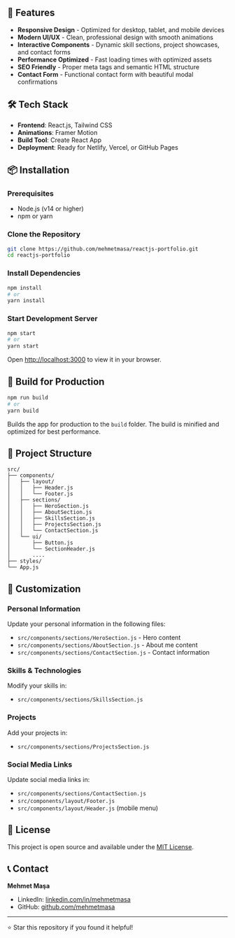 ## 🌟 Features

- **Responsive Design** - Optimized for desktop, tablet, and mobile devices
- **Modern UI/UX** - Clean, professional design with smooth animations
- **Interactive Components** - Dynamic skill sections, project showcases, and contact forms
- **Performance Optimized** - Fast loading times with optimized assets
- **SEO Friendly** - Proper meta tags and semantic HTML structure
- **Contact Form** - Functional contact form with beautiful modal confirmations

## 🛠️ Tech Stack

- **Frontend**: React.js, Tailwind CSS
- **Animations**: Framer Motion
- **Build Tool**: Create React App
- **Deployment**: Ready for Netlify, Vercel, or GitHub Pages

## 📦 Installation

### Prerequisites

- Node.js (v14 or higher)
- npm or yarn

### Clone the Repository

```bash
git clone https://github.com/mehmetmasa/reactjs-portfolio.git
cd reactjs-portfolio
```

### Install Dependencies

```bash
npm install
# or
yarn install
```

### Start Development Server

```bash
npm start
# or
yarn start
```

Open [http://localhost:3000](http://localhost:3000) to view it in your browser.

## 🚀 Build for Production

```bash
npm run build
# or
yarn build
```

Builds the app for production to the `build` folder. The build is minified and optimized for best performance.

## 📁 Project Structure

```
src/
├── components/
│   ├── layout/
│   │   ├── Header.js
│   │   └── Footer.js
│   ├── sections/
│   │   ├── HeroSection.js
│   │   ├── AboutSection.js
│   │   ├── SkillsSection.js
│   │   ├── ProjectsSection.js
│   │   └── ContactSection.js
│   └── ui/
│       ├── Button.js
│       └── SectionHeader.js
│       ....
├── styles/
└── App.js
```

## 🎨 Customization

### Personal Information
Update your personal information in the following files:
- `src/components/sections/HeroSection.js` - Hero content
- `src/components/sections/AboutSection.js` - About me content
- `src/components/sections/ContactSection.js` - Contact information

### Skills & Technologies
Modify your skills in:
- `src/components/sections/SkillsSection.js`

### Projects
Add your projects in:
- `src/components/sections/ProjectsSection.js`

### Social Media Links
Update social media links in:
- `src/components/sections/ContactSection.js`
- `src/components/layout/Footer.js`
- `src/components/layout/Header.js` (mobile menu)

## 📄 License

This project is open source and available under the [MIT License](LICENSE).

## 📞 Contact

**Mehmet Maşa**
- LinkedIn: [linkedin.com/in/mehmetmasa](https://linkedin.com/in/mehmetmasa)
- GitHub: [github.com/mehmetmasa](https://github.com/mehmetmasa)

---

⭐ Star this repository if you found it helpful!
